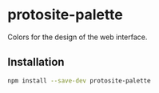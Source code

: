 # protosite-palette

Colors for the design of the web interface.


## Installation

```bash
npm install --save-dev protosite-palette
```
